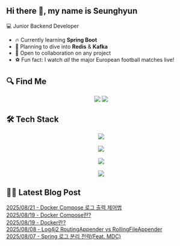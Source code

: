 

## Hi there 👋, my name is Seunghyun

💻 Junior Backend Developer

- 🔥 Currently learning **Spring Boot**
- 🌊 Planning to dive into **Redis** & **Kafka**
- 🤝 Open to collaboration on any project
- ⚽ Fun fact: I watch *all* the major European football matches live!

## 🔍 Find Me

<p align="center">
  <a href="https://cojoop.tistory.com"><img src="https://img.shields.io/badge/Tech Blog-000000?style=for-the-badge&logo=tistory&logoColor=white&link=https://winn-dev.tistory.com/"/></a>
  <a href="mailto:tmdgus8779@gmail.com"><img src="https://img.shields.io/badge/Gmail-d14836?style=for-the-badge&logo=Gmail&logoColor=white&link=mailto:tmdgus8779@gmail.com"/></a>
</p>

## 🛠️ Tech Stack

<div align="center">
  <img src="https://go-skill-icons.vercel.app/api/icons?i=html,css,bootstrap,js,jquery" />
</div>
&nbsp;
<div align="center">
  <img src="https://go-skill-icons.vercel.app/api/icons?i=py,java,flask,spring,mysql,oracle" />
</div>
&nbsp;
<div align="center">
  <img src="https://skillicons.dev/icons?i=docker,git,github,ubuntu" />
</div>
&nbsp;
<div align="center">
  <img src="https://go-skill-icons.vercel.app/api/icons?i=dbeaver,eclipse,idea,vscode,vim,postman" />
</div>

## ✍🏻 Latest Blog Post

[2025/08/21 - Docker Compose 로그 출력 제어법](https://cojoop.tistory.com/entry/Docker-Compose-%EB%A1%9C%EA%B7%B8-%EC%B6%9C%EB%A0%A5-%EC%A0%9C%EC%96%B4%EB%B2%95) <br/>
[2025/08/19 - Docker Compose란?](https://cojoop.tistory.com/entry/Docker-Compose%EB%9E%80) <br/>
[2025/08/19 - Docker란?](https://cojoop.tistory.com/entry/Docker%EB%9E%80) <br/>
[2025/08/08 - Log4j2 RoutingAppender vs RollingFileAppender](https://cojoop.tistory.com/entry/Log4j2-RoutingAppender-vs-RollingFileAppender) <br/>
[2025/08/07 - Spring 로그 분리 전략(Feat. MDC)](https://cojoop.tistory.com/entry/Spring-%EB%A1%9C%EA%B7%B8-%EB%B6%84%EB%A6%AC-%EC%A0%84%EB%9E%B5Feat-MDC) <br/>

